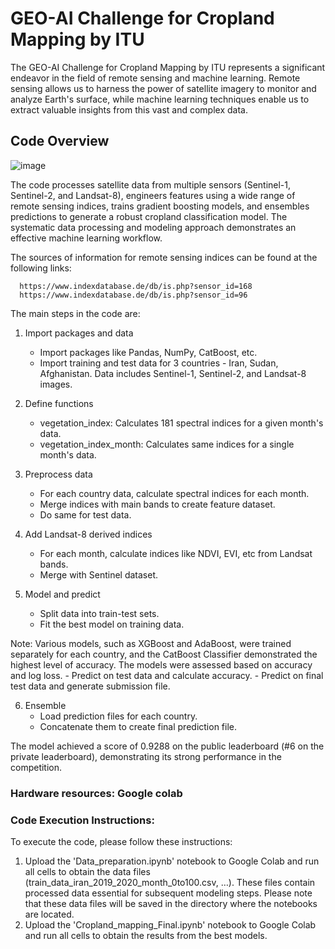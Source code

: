 # GEO-AI Challenge for Cropland Mapping by ITU
The GEO-AI Challenge for Cropland Mapping by ITU represents a significant endeavor in the field of remote sensing and machine learning. 
Remote sensing allows us to harness the power of satellite imagery to monitor and analyze Earth's surface, 
while machine learning techniques enable us to extract valuable insights from this vast and complex data. 

## Code Overview
![image](https://github.com/ITU-GeoAI-Challenge/6th-Place-Cropland-Mapping/assets/148743398/3e2904ab-4a87-48fe-bef0-385194c63cee)

The code processes satellite data from multiple sensors (Sentinel-1, Sentinel-2, and Landsat-8), engineers features using a wide range of remote sensing indices, trains gradient boosting models, and ensembles predictions to generate a robust cropland classification model. The systematic data processing and modeling approach demonstrates an effective machine learning workflow.

The sources of information for remote sensing indices can be found at the following links:

      https://www.indexdatabase.de/db/is.php?sensor_id=168
      https://www.indexdatabase.de/db/is.php?sensor_id=96

The main steps in the code are:

1. Import packages and data
    - Import packages like Pandas, NumPy, CatBoost, etc. 
    - Import training and test data for 3 countries - Iran, Sudan, Afghanistan. Data includes Sentinel-1, Sentinel-2, and Landsat-8 images.

2. Define functions
    - vegetation_index: Calculates 181 spectral indices for a given month's data.
    - vegetation_index_month: Calculates same indices for a single month's data.

3. Preprocess data
    - For each country data, calculate spectral indices for each month.
    - Merge indices with main bands to create feature dataset.
    - Do same for test data.
    
4. Add Landsat-8 derived indices
    - For each month, calculate indices like NDVI, EVI, etc from Landsat bands.
    - Merge with Sentinel dataset.
5. Model and predict
    - Split data into train-test sets.
    - Fit the best model on training data.

Note: Various models, such as XGBoost and AdaBoost, were trained separately for each country, and the CatBoost Classifier demonstrated the highest level of accuracy. The models were assessed based on accuracy and log loss.
    - Predict on test data and calculate accuracy.
    - Predict on final test data and generate submission file.

6. Ensemble
    - Load prediction files for each country.
    - Concatenate them to create final prediction file.

The model achieved a score of 0.9288 on the public leaderboard (#6 on the private leaderboard), demonstrating its strong performance in the competition.

### Hardware resources: Google colab 

### Code Execution Instructions:

To execute the code, please follow these instructions:

1.	Upload the 'Data_preparation.ipynb' notebook to Google Colab and run all cells to obtain the data files (train_data_iran_2019_2020_month_0to100.csv, …).
These files contain processed data essential for subsequent modeling steps. Please note that these data files will be saved in the directory where the notebooks are located.
2.	Upload the 'Cropland_mapping_Final.ipynb' notebook to Google Colab and run all cells to obtain the results from the best models.
